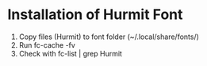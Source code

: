 # Installation of Hurmit Font

1. Copy files (Hurmit)  to font folder (~/.local/share/fonts/)
2. Run fc-cache -fv
3. Check with fc-list | grep Hurmit
